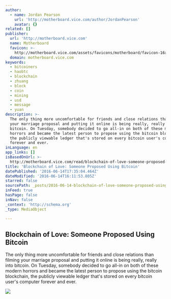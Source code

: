 ```yaml
---
author:
  - name: Jordan Pearson
    url: 'http://motherboard.vice.com/author/JordanPearson'
    avatar: {}
related: []
publisher:
  url: 'http://motherboard.vice.com'
  name: Motherboard
  favicon: >-
    http://motherboard.vice.com/assets/favicons/motherboard/favicon-16x16.png?v20160613105425
  domain: motherboard.vice.com
keywords:
  - bitcoiners
  - haobtc
  - blockchain
  - zhuang
  - block
  - coin
  - mining
  - usd
  - message
  - yuan
description: >-
  The only thing more uncomfortable for friends and close relations than filming
  your marriage proposal and putting it online is being really, really into
  bitcoin. On Tuesday, somebody decided to go all-in on both of these modern
  horrors and became the latest person to propose using the bitcoin blockchain,
  the publicly viewable ledger that's stored on every bitcoin user's computer
  forever and ever.
inLanguage: en
app_links: []
isBasedOnUrl: >-
  http://motherboard.vice.com/read/blockchain-of-love-someone-proposed-using-bitcoin
title: 'Blockchain of Love: Someone Proposed Using Bitcoin'
datePublished: '2016-06-14T17:35:04.464Z'
dateModified: '2016-06-14T16:11:53.805Z'
starred: false
sourcePath: _posts/2016-06-14-blockchain-of-love-someone-proposed-using-bitcoin.md
inFeed: true
hasPage: false
inNav: false
_context: 'http://schema.org'
_type: MediaObject

---
```

<article style=""><h1>Blockchain of Love: Someone Proposed Using Bitcoin</h1><p>The only thing more uncomfortable for friends and close relations than filming your marriage proposal and putting it online is being really, really into bitcoin. On Tuesday, somebody decided to go all-in on both of these modern horrors and became the latest person to propose using the bitcoin blockchain, the publicly viewable ledger that's stored on every bitcoin user's computer forever and ever.</p><img src="http://motherboard-images.vice.com/content-images/article/no-id/1465918543123793.jpg" /></article>